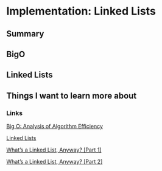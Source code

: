 # Implementation: Linked Lists

## Summary

## BigO

## Linked Lists

## Things I want to learn more about

### Links
[Big O: Analysis of Algorithm Efficiency](https://codefellows.github.io/common_curriculum/data_structures_and_algorithms/Code_401/class-05/resources/big_oh.html)

[Linked Lists](https://codefellows.github.io/common_curriculum/data_structures_and_algorithms/Code_401/class-05/resources/singly_linked_list.html)

[What’s a Linked List, Anyway? [Part 1]](https://medium.com/basecs/whats-a-linked-list-anyway-part-1-d8b7e6508b9d)

[What’s a Linked List, Anyway? [Part 2]](https://medium.com/basecs/whats-a-linked-list-anyway-part-2-131d96f71996)